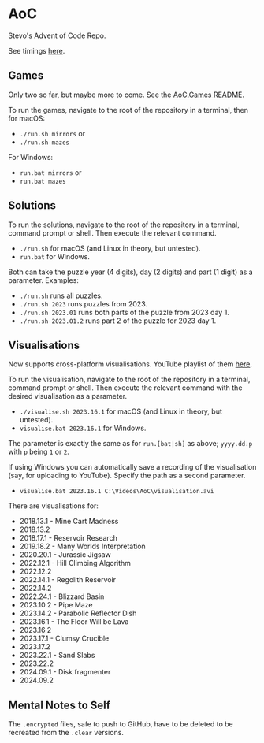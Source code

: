 # AoC

Stevo's Advent of Code Repo.

See timings [here](results.md).

## Games

Only two so far, but maybe more to come. See the [AoC.Games README](AoC.Games/README.md).

To run the games, navigate to the root of the repository in a terminal, then for macOS:

- `./run.sh mirrors` or
- `./run.sh mazes`

For Windows:

- `run.bat mirrors` or
- `run.bat mazes`

## Solutions

To run the solutions, navigate to the root of the repository in a terminal, command prompt or shell. Then execute the relevant command.

- `./run.sh` for macOS (and Linux in theory, but untested).
- `run.bat` for Windows.

Both can take the puzzle year (4 digits), day (2 digits) and part (1 digit) as a parameter. Examples:

- `./run.sh` runs all puzzles.
- `./run.sh 2023` runs puzzles from 2023.
- `./run.sh 2023.01` runs both parts of the puzzle from 2023 day 1.
- `./run.sh 2023.01.2` runs part 2 of the puzzle for 2023 day 1.

## Visualisations

Now supports cross-platform visualisations. YouTube playlist of them [here](https://www.youtube.com/playlist?list=PLBtwzTaAY-IWq6Mi1nvwsphMTw-HU13eM).

To run the visualisation, navigate to the root of the repository in a terminal, command prompt or shell. 
Then execute the relevant command with the desired visualisation as a parameter.

- `./visualise.sh 2023.16.1` for macOS (and Linux in theory, but untested).
- `visualise.bat 2023.16.1` for Windows.

The parameter is exactly the same as for `run.[bat|sh]` as above; `yyyy.dd.p` with `p` being `1` or `2`.

If using Windows you can automatically save a recording of the visualisation (say, for uploading to YouTube). Specify the path as a second parameter.

- `visualise.bat 2023.16.1 C:\Videos\AoC\visualisation.avi`

There are visualisations for:

- 2018.13.1 - Mine Cart Madness
- 2018.13.2
- 2018.17.1 - Reservoir Research
- 2019.18.2 - Many Worlds Interpretation
- 2020.20.1 - Jurassic Jigsaw
- 2022.12.1 - Hill Climbing Algorithm
- 2022.12.2
- 2022.14.1 - Regolith Reservoir
- 2022.14.2
- 2022.24.1 - Blizzard Basin
- 2023.10.2 - Pipe Maze
- 2023.14.2 - Parabolic Reflector Dish
- 2023.16.1 - The Floor Will be Lava
- 2023.16.2
- 2023.17.1 - Clumsy Crucible
- 2023.17.2
- 2023.22.1 - Sand Slabs
- 2023.22.2
- 2024.09.1 - Disk fragmenter
- 2024.09.2

## Mental Notes to Self

The `.encrypted` files, safe to push to GitHub, have to be deleted to be recreated from the `.clear` versions.